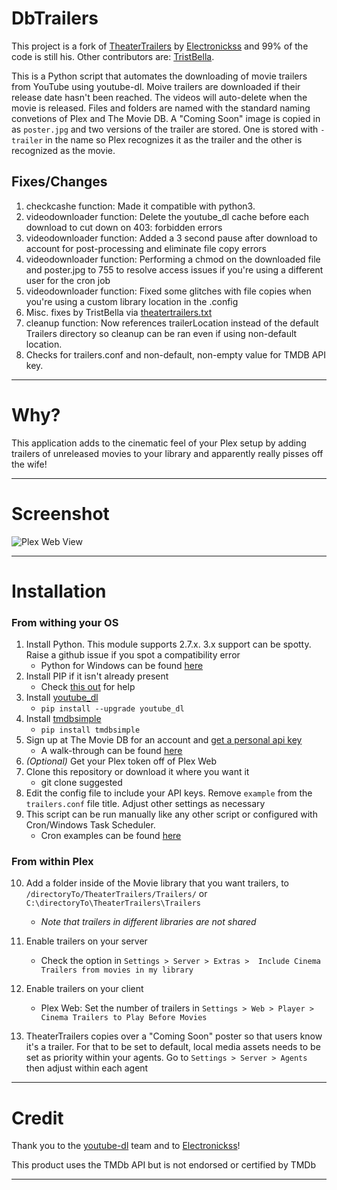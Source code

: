 # DbTrailers

This project is a fork of [TheaterTrailers](https://github.com/Electronickss/TheaterTrailers) by [Electronickss](https://github.com/Electronickss) and 99% of the code is still his. Other contributors are: [TristBella](https://github.com/TristBella).

This is a Python script that automates the downloading of movie trailers from YouTube using youtube-dl. Moive trailers are downloaded if their release date hasn't been reached. The videos will auto-delete when the movie is released. Files and folders are named with the standard naming convetions of  Plex and The Movie DB. A "Coming Soon" image is copied in as `poster.jpg` and two versions of the trailer are stored. One is stored with `-trailer` in the name so Plex recognizes it as the trailer and the other is recognized as the movie.
## Fixes/Changes
1. checkcashe function: Made it compatible with python3.
2. videodownloader function: Delete the youtube_dl cache before each download to cut down on 403: forbidden errors
3. videodownloader function: Added a 3 second pause after download to account for post-processing and eliminate file copy errors
4. videodownloader function: Performing a chmod on the downloaded file and poster.jpg to 755 to resolve access issues if you're using a different user for the cron job
5. videodownloader function: Fixed some glitches with file copies when you're using a custom library location in the .config
6. Misc. fixes by TristBella via [theatertrailers.txt](https://github.com/Electronickss/TheaterTrailers/files/6013437/theaterTrailers.txt)
7. cleanup function: Now references trailerLocation instead of the default Trailers directory so cleanup can be ran even if using non-default location.
8. Checks for trailers.conf and non-default, non-empty value for TMDB API key.
---
# Why?

This application adds to the cinematic feel of your Plex setup by adding trailers of unreleased movies to your library and apparently really pisses off the wife!

---

# Screenshot

![Plex Web View](http://i.imgur.com/uEwB02G.png)

---

# Installation


### From withing your OS

1. Install Python. This module supports 2.7.x. 3.x support can be spotty. Raise a github issue if you spot a compatibility error
   * Python for Windows can be found [here](https://www.python.org/downloads/windows/)
2. Install PIP if it isn't already present
   * Check [this out](https://pip.pypa.io/en/stable/installing/) for help
3. Install [youtube_dl](https://rg3.github.io/youtube-dl/index.html)
   * `pip install --upgrade youtube_dl`
4. Install [tmdbsimple](https://pypi.python.org/pypi/tmdbsimple)
   * `pip install tmdbsimple`
5. Sign up at The Movie DB for an account and [get a personal api key](https://www.themoviedb.org/documentation/api)
   * A walk-through can be found [here](https://github.com/Electronickss/TheaterTrailers/wiki/Signing-up-for-a-TMDB-API-Key)
6. *(Optional)* Get your Plex token off of Plex Web
7. Clone this repository or download it where you want it
   * git clone suggested
8. Edit the config file to include your API keys. Remove `example` from the `trailers.conf` file title. Adjust other settings as necessary
9. This script can be run manually like any other script or configured with Cron/Windows Task Scheduler.
   * Cron examples can be found [here](https://github.com/Electronickss/TheaterTrailers/wiki/Cron-Examples)

### From within Plex
   
10. Add a folder inside of the Movie library that you want trailers, to `/directoryTo/TheaterTrailers/Trailers/` or `C:\directoryTo\TheaterTrailers\Trailers`
    * *Note that trailers in different libraries are not shared*

11. Enable trailers on your server
    * Check the option in `Settings > Server > Extras >  Include Cinema Trailers from movies in my library`

12. Enable trailers on your client
    * Plex Web: Set the number of trailers in  `Settings > Web > Player > Cinema Trailers to Play Before Movies`

13. TheaterTrailers copies over a "Coming Soon" poster so that users know it's a trailer. For that to be set to default, local media assets needs to be set as priority within your agents. Go to `Settings > Server > Agents` then adjust within each agent

---

# Credit

Thank you to the [youtube-dl](https://github.com/rg3/youtube-dl) team and to [Electronickss](https://github.com/Electronickss)!

This product uses the TMDb API but is not endorsed or certified by TMDb

---
